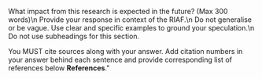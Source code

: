 What impact from this research is expected in the future? (Max 300 words)\n
Provide your response in context of the RIAF.\n
Do not generalise or be vague. Use clear and specific examples to ground your speculation.\n
Do not use subheadings for this section.

You MUST cite sources along with your answer. Add citation numbers in your answer behind each sentence and provide corresponding list of references below **References**."
